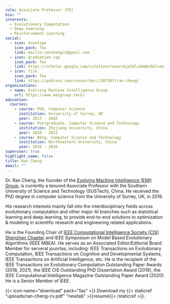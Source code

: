 ```yaml
---
role: Associate Professor (PI)
bio: ""
interests:
  - Evolutionary Computation
  - Deep Learning
  - Reinforcement Learning
social:
  - icon: envelope
    icon_pack: fas
    link: mailto:ranchengcn@gmail.com
  - icon: graduation-cap
    icon_pack: fas
    link: https://scholar.google.com/citations?user=bjeIdlcAAAAJ&hl=en
  - icon: file
    icon_pack: fas
    link: https://publons.com/researcher/1307307/ran-cheng/
organizations:
  - name: Evolving Machine Intelligence Group
    url: https://www.emigroup.tech/
education:
  courses:
    - course: PhD, Computer Science
      institution: University of Surrey, UK
      year: 2013 - 2016
    - course: Postgraduate, Computer Science and Technology
      institution: Zhejiang University, China
      year: 2010 - 2012
    - course: BEng, Computer Science and Technology
      institution: Northeastern University, China
      year: 2016 - 2010
superuser: true
highlight_name: false
title: Ran Cheng
email: ""
---
```

Dr. Ran Cheng, the founder of the [Evolving Machine Intelligence (EMI) Group](https://www.emigroup.tech/), is currently a tenured Associate Professor with the Southern University of Science and Technology (SUSTech), China. He received the PhD degree in computer science from the University of Surrey, UK, in 2016. 

His research interests mainly fall into the interdisciplinary fields across evolutionary computation and other major AI branches such as statistical learning and deep learning, to provide end-to-end solutions to optimization \& modeling in scientific research and engineering related applications.

He is the Founding Chair of [IEEE Computational Intelligence Society (CIS) Shenzhen Chapter](https://r10.ieee.org/shenzhen-cis/) and IEEE Symposium on Model Based Evolutionary Algorithms (IEEE MBEA). He serves as an Associated Editor/Editorial Board Member for serveral jounrlas, including: IEEE Transactions on Evolutionary Computation, IEEE Transactions on Cognitive and Developmental Systems, IEEE Transactions on Artificial Intelligence, etc. He is the recipient of the IEEE Transactions on Evolutionary Computation Outstanding Paper Awards (2018, 2021), the IEEE CIS Outstanding PhD Dissertation Award (2019), the IEEE Computational Intelligence Magazine Outstanding Paper Award (2020). He is a Senior Member of IEEE.

{{< icon name="download" pack="fas" >}} Download my {{< staticref "uploads/ran-cheng-cv.pdf" "newtab" >}}resumé{{< /staticref >}}.
